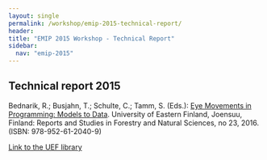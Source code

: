 ```yaml
---
layout: single
permalink: /workshop/emip-2015-technical-report/
header:
title: "EMIP 2015 Workshop - Technical Report"
sidebar:
  nav: "emip-2015"
---
```


## Technical report 2015
Bednarik, R.; Busjahn, T.; Schulte, C.; Tamm, S. (Eds.): [Eye Movements in Programming: Models to Data](/assets/emip15_report.pdf). University of Eastern Finland, Joensuu, Finland: Reports and Studies in Forestry and Natural Sciences, no 23, 2016. (ISBN: 978-952-61-2040-9)

[Link to the UEF library](http://epublications.uef.fi/pub/urn_isbn_978-952-61-2040-9/)